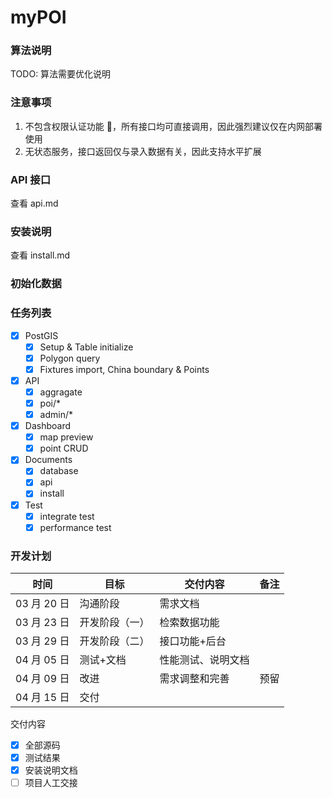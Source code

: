 # myPOI

### 算法说明

TODO: 算法需要优化说明

### 注意事项

1. 不包含权限认证功能 ，所有接口均可直接调用，因此强烈建议仅在内网部署使用
2. 无状态服务，接口返回仅与录入数据有关，因此支持水平扩展

### API 接口

查看 api.md

### 安装说明

查看 install.md

### 初始化数据

### 任务列表

-   [x] PostGIS
    -   [x] Setup & Table initialize
    -   [x] Polygon query
    -   [x] Fixtures import, China boundary & Points
-   [x] API
    -   [x] aggragate
    -   [x] poi/\*
    -   [x] admin/\*
-   [x] Dashboard
    -   [x] map preview
    -   [x] point CRUD
-   [x] Documents
    -   [x] database
    -   [x] api
    -   [x] install
-   [x] Test
    -   [x] integrate test
    -   [x] performance test

### 开发计划

| 时间        | 目标           | 交付内容           | 备注 |
| ----------- | -------------- | ------------------ | ---- |
| 03 月 20 日 | 沟通阶段       | 需求文档           |      |
| 03 月 23 日 | 开发阶段（一） | 检索数据功能       |      |
| 03 月 29 日 | 开发阶段（二） | 接口功能+后台      |      |
| 04 月 05 日 | 测试+文档      | 性能测试、说明文档 |      |
| 04 月 09 日 | 改进           | 需求调整和完善     | 预留 |
| 04 月 15 日 | 交付           |                    |      |

交付内容

-   [x] 全部源码
-   [x] 测试结果
-   [x] 安装说明文档
-   [ ] 项目人工交接
